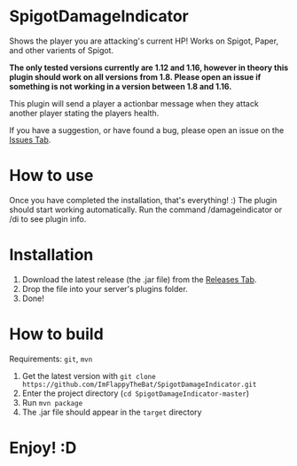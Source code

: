 # SpigotDamageIndicator
Shows the player you are attacking's current HP! Works on Spigot, Paper, and other varients of Spigot.

**The only tested versions currently are 1.12 and 1.16, however in theory this plugin should work on all versions from 1.8. Please open an issue if something is not working in a version between 1.8 and 1.16.**

This plugin will send a player a actionbar message when they attack another player stating the players health.

If you have a suggestion, or have found a bug, please open an issue on the [Issues Tab](https://github.com/ImFlappyTheBat/SpigotDamageIndicator/issues).

# How to use
Once you have completed the installation, that's everything! :) The plugin should start working automatically. Run the command /damageindicator or /di to see plugin info.

# Installation
  1. Download the latest release (the .jar file) from the [Releases Tab](https://github.com/ImFlappyTheBat/SpigotDamageIndicator/releases).
  2. Drop the file into your server's plugins folder.
  3. Done!

# How to build
Requirements: `git`, `mvn`
  1. Get the latest version with `git clone https://github.com/ImFlappyTheBat/SpigotDamageIndicator.git`
  2. Enter the project directory (`cd SpigotDamageIndicator-master`)
  3. Run `mvn package`
  4. The .jar file should appear in the `target` directory

# Enjoy! :D

